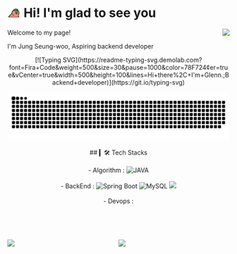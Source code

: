 
<h1><img src="https://github.com/iamericanartist/SlackMojis/blob/master/Emojis/slowparrot.gif" width="30"/> Hi! I'm glad to see you</h1>
<a href="https://hits.seeyoufarm.com"><img align="right" src="https://hits.seeyoufarm.com/api/count/incr/badge.svg?url=https%3A%2F%2Fgithub.com%2Fjsw6701&count_bg=%23B185DB&title_bg=%2333004D&icon=github.svg&icon_color=%23E7E7E7&title=Github&edge_flat=false"/></a>
<p> Welcome to my page! </p> 
<p> I'm Jung Seung-woo, Aspiring backend developer</p>
  
<div align="center">
  [![Typing SVG](https://readme-typing-svg.demolab.com?font=Fira+Code&weight=500&size=30&pause=1000&color=78F724&center=true&vCenter=true&width=500&height=100&lines=Hi+there%2C+I'm+Glenn.;Backend+developer)](https://git.io/typing-svg)

  ![snake gif](https://github.com/jsw6701/jsw6701/blob/output/github-contribution-grid-snake-dark.svg)

  <p>
   ## ▎🛠 Tech Stacks <br><br>
   - Algorithm : 
   <img alt="JAVA" src="https://img.shields.io/badge/-JAVA-critical?style=flat-square&logo=JAVA&logoColor=white" /><br><br>
   - BackEnd : 
   <img alt="Spring Boot" src="https://img.shields.io/badge/-Spring Boot-brightgreen?style=flat-square&logo=springboot&logoColor=white" />
   <img alt="MySQL" src="https://img.shields.io/badge/-MySQL-informational?style=flat-square&logo=MySQL&logoColor=white" />
   <img src="https://img.shields.io/badge/mariaDB-003545?style=for-the-badge&logo=mariaDB&logoColor=white"> <br><br>
   - Devops :
    <br><br>
  </p>

  <br><br>

  <img align="left" width = "45%" src = "https://github-readme-stats.vercel.app/api/top-langs/?username=jsw6701&layout=compact&theme=cobalt">
  <img align="right" width="50%" src="https://github-readme-stats.vercel.app/api?username=jsw6701&show_icons=true&theme=cobalt">


</div>
